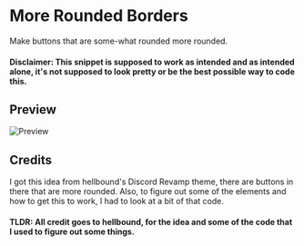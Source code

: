 # More Rounded Borders
Make buttons that are some-what rounded more rounded. 
#### Disclaimer: This snippet is supposed to work as intended and as intended alone, it's not supposed to look pretty or be the best possible way to code this. 

## Preview
![Preview ](https://cdn.discordapp.com/attachments/738968109288914976/751152635196735528/unknown.png)

## Credits
I got this idea from hellbound's Discord Revamp theme, there are buttons in there that are more rounded. Also, to figure out some of the elements and how to get this to work, I had to look at a bit of that code. 
#### TLDR: All credit goes to hellbound, for the idea and some of the code that I used to figure out some things.
